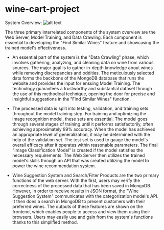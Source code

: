 # wine-cart-project

System Overview:
![alt text](https://github.com/VinhTongThanh/wine-cart-project/blob/main/System_Overview.png)

The three primary interrelated components of the system overview are the Web Server, Model Training, and Data Crawling. Each component is essential to developing the "Find Similar Wines" feature and showcasing the trained model's effectiveness.

- An essential part of the system is the "Data Crawling" phase, which involves gathering, analyzing, and cleaning data on wine from various sources. The major goal is to gather in-depth knowledge about wines while removing discrepancies and oddities. The meticulously selected data forms the backbone of the MongoDB database that runs the website and provides the input for ensuing Model Training. The technology guarantees a trustworthy and substantial dataset through the use of this methodical technique, opening the door for precise and insightful suggestions in the "Find Similar Wines" function.

- The processed data is split into testing, validation, and training sets throughout the model training step. For training and optimizing the image recognition model, these sets are essential. The model goes through several stages of training until it performs satisfactorily, often achieving approximately 99\% accuracy. When the model has achieved an appropriate level of generalization, it may be determined with the help of the validation set. The test set is used to gauge the model's overall efficacy after it operates within reasonable parameters. The final "Image Classification Model" is created if the model satisfies the necessary requirements. The Web Server then utilizes the trained model's skills through an API that was created utilizing the model to power the wine recommendation system.

- Wine Suggestion System and Search/Filter Products are the two primary functions of the web server. With the first, users may verify the correctness of the processed data that has been saved in MongoDB. However, in order to receive results in JSON format, the "Wine Suggestion System" communicates with the categorization model's API. It then does a search in MongoDB to present customers with their preferred wines. The outputs of these features are shown on the frontend, which enables people to access and view them using their browsers. Users may easily use and gain from the system's functions thanks to this simplified method.
